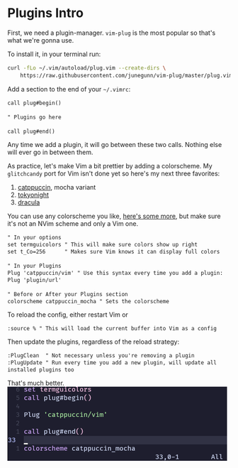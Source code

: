 # Plugins Intro

First, we need a plugin-manager. `vim-plug` is the most popular so that's what we're gonna use.

To install it, in your terminal run:
```bash
curl -fLo ~/.vim/autoload/plug.vim --create-dirs \
    https://raw.githubusercontent.com/junegunn/vim-plug/master/plug.vim
```

Add a section to the end of your `~/.vimrc`:
```vim
call plug#begin()

" Plugins go here

call plug#end()
```
Any time we add a plugin, it will go between these two calls. Nothing else will ever go in between them.

As practice, let's make Vim a bit prettier by adding a colorscheme. My `glitchcandy` port for Vim isn't done yet so here's my next three favorites:
1. [catppuccin](https://vimcolorschemes.com/catppuccin/vim), mocha variant
2. [tokyonight](https://vimcolorschemes.com/ghifarit53/tokyonight-vim)
3. [dracula](https://vimcolorschemes.com/dracula/vim)

You can use any colorscheme you like, [here's some more](https://vimcolorschemes.com), but make sure it's not an NVim scheme and only a Vim one.

```vim
" In your options
set termguicolors " This will make sure colors show up right
set t_Co=256      " Makes sure Vim knows it can display full colors

" In your Plugins
Plug 'catppuccin/vim' " Use this syntax every time you add a plugin: Plug 'plugin/url'

" Before or After your Plugins section
colorscheme catppuccin_mocha " Sets the colorscheme
```

To reload the config, either restart Vim or
```vim
:source % " This will load the current buffer into Vim as a config
```
Then update the plugins, regardless of the reload strategy:
```vim
:PlugClean  " Not necessary unless you're removing a plugin
:PlugUpdate " Run every time you add a new plugin, will update all installed plugins too
```

That's much better.
![Vim with catppuccin_mocha theme](/Assets/02-Plugins-Intro.png)
